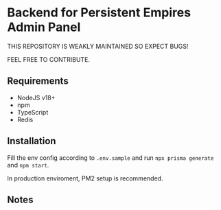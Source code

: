# Backend for Persistent Empires Admin Panel

THIS REPOSITORY IS WEAKLY MAINTAINED SO EXPECT BUGS!

FEEL FREE TO CONTRIBUTE.

## Requirements

- NodeJS v18+
- npm
- TypeScript
- Redis

## Installation

Fill the env config according to `.env.sample` and run `npx prisma generate` and `npm start`. 

In production enviroment, PM2 setup is recommended.

## Notes

